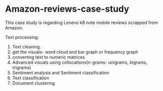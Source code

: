 # Amazon-reviews-case-study
This case study is regarding Lenevo k8 note mobile reviews scrapped from Amazon.

Text processing:
1. Text cleaning.
2. get the visuals- word cloud and bar graph or frequency graph
3. converting text to numeric matrices
4. Advanced visuals using collocations(n-grams- unigrams, bigrams, trigrams)
5. Sentiment analysis and Sentiment classification
6. Text classification
7. Document clustering


